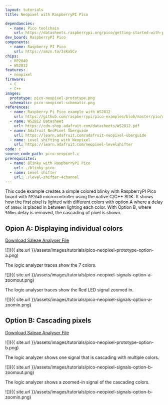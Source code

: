 ```yaml
---
layout: tutorials
title: Neopixel with RaspberryPI Pico

dependancies:
  - name: Pico toolchain
    url: https://datasheets.raspberrypi.org/pico/getting-started-with-pico.pdf
dev_board: RaspberryPI Pico
components:
  - name: Raspberry PI Pico
    url: https://amzn.to/3sKa5Cv
chips:
  - RP2040
  - WS2812
features:
  - neopixel
firmware:
  - C
  - C++
images:
  prototype: pico-neopixel-prototype.png
  schematic: pico-neopixel-schematic.png
references:
  - name: Raspberry Pi Pico example with WS2812
    url: https://github.com/raspberrypi/pico-examples/blob/master/pio/ws2812/ws2812.c
  - name: WS2812 Datasheet
    url: https://cdn-shop.adafruit.com/datasheets/WS2812.pdf
  - name: Adafruit NeoPixel Überguide
    url: https://learn.adafruit.com/adafruit-neopixel-uberguide
  - name: Level shifting with Neopixel
    url: https://learn.adafruit.com/neopixel-levelshifter
code: c
source_code_path: pico-neopixel.c
prerequisites:
  - name: Blinky with RaspberryPI Pico
    url: ./blinky-pico
  - name: Level shifter
    url: ./level-shifter-4channel
---
```


This code example creates a simple colored blinky with RaspberryPI Pico board with `RP2040` microcontroller using the native C/C++ SDK. It shows how the first pixel is lighted with different colors with option A where a delay of `500ms` is placed in between lighting each color. With Option B, where `500ms` delay is removed, the cascading of pixel is shown.

## Opion A: Displaying individual colors

<a href="https://github.com/hutscape/hutscape.github.io/tree/master/{{page.path | replace:'.md',''}}/pico-neopixel-option-a.sal" class="button is-primary">Download Saleae Analyser File</a>

![]({{ site.url }}/assets/images/tutorials/pico-neopixel-prototype-option-a.png)

The logic analyzer traces show the 7 colors.

![]({{ site.url }}/assets/images/tutorials/pico-neopixel-signals-option-a-zoomout.png)

The logic analyser traces show the Red LED signal zoomed in.

![]({{ site.url }}/assets/images/tutorials/pico-neopixel-signals-option-a-zoomin.png)

## Option B: Cascading pixels

<a href="https://github.com/hutscape/hutscape.github.io/tree/master/{{page.path | replace:'.md',''}}/pico-neopixel-option-B.sal" class="button is-primary">Download Saleae Analyser File</a>

![]({{ site.url }}/assets/images/tutorials/pico-neopixel-prototype-option-b.png)

The logic analyzer shows one signal that is cascading with multiple colors.

![]({{ site.url }}/assets/images/tutorials/pico-neopixel-signals-option-b-zoomout.png)

The logic analyzer shows a zoomed-in signal of the cascading colors.

![]({{ site.url }}/assets/images/tutorials/pico-neopixel-signals-option-b-zoomin.png)
